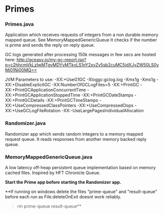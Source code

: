 # Primes

### Primes.java

Application which receives requests of integers from a non durable memory mapped queue. See MemoryMappedGenericQueue
It checks if the number is prime and sends the reply on reply queue. 

GC logs generated after processing 150k messages in few secs are hosted here:
http://gceasy.io/my-gc-report.jsp?p=c2hhcmVkLzIwMTgvMDYvMTkvLS1nY2xvZy5sb2cuMC5jdXJyZW50LS0yMi01Ni00MQ==

JVM Parameters to use:
-XX:+UseG1GC -Xloggc:gclog.log -Xmx1g -Xms1g -XX:+DisableExplicitGC -XX:NumberOfGCLogFiles=5 -XX:+PrintGC -XX:+PrintGCApplicationConcurrentTime -XX:+PrintGCApplicationStoppedTime -XX:+PrintGCDateStamps -XX:+PrintGCDetails -XX:+PrintGCTimeStamps -XX:+UseCompressedClassPointers -XX:+UseCompressedOops -XX:+UseGCLogFileRotation -XX:-UseLargePagesIndividualAllocation


### Randomizer.java

Randomizer app which sends random integers to a memory mapped request queue.
It reads responses from another memory backed reply queue.


### MemoryMappedGenericQueue.java

A low latency off-heap persistent queue implementation based on memory cached files. Inspired by HFT Chronicle Queue.

 **Start the Prime app before starting the Randomizer app.**
 
 **If running on windows delete the files "prime-queue" and "result-queue" before each run as File.deleteOnExit
 doesnt work reliably.
 >rm prime-queue result-queue**
